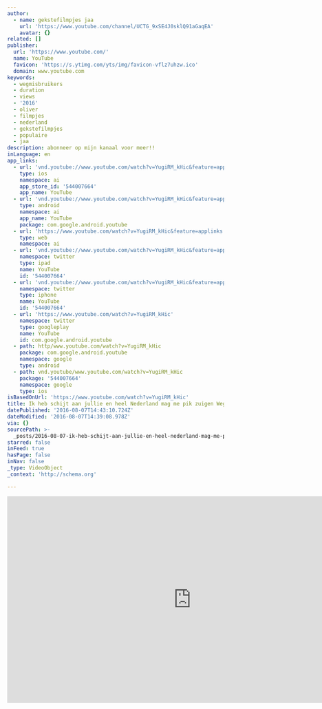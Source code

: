 ```yaml
---
author:
  - name: gekstefilmpjes jaa
    url: 'https://www.youtube.com/channel/UCTG_9xSE4J0sklQ91aGaqEA'
    avatar: {}
related: []
publisher:
  url: 'https://www.youtube.com/'
  name: YouTube
  favicon: 'https://s.ytimg.com/yts/img/favicon-vflz7uhzw.ico'
  domain: www.youtube.com
keywords:
  - wegmisbruikers
  - duration
  - views
  - '2016'
  - oliver
  - filmpjes
  - nederland
  - gekstefilmpjes
  - populaire
  - jaa
description: abonneer op mijn kanaal voor meer!!
inLanguage: en
app_links:
  - url: 'vnd.youtube://www.youtube.com/watch?v=YugiRM_kHic&feature=applinks'
    type: ios
    namespace: ai
    app_store_id: '544007664'
    app_name: YouTube
  - url: 'vnd.youtube://www.youtube.com/watch?v=YugiRM_kHic&feature=applinks'
    type: android
    namespace: ai
    app_name: YouTube
    package: com.google.android.youtube
  - url: 'https://www.youtube.com/watch?v=YugiRM_kHic&feature=applinks'
    type: web
    namespace: ai
  - url: 'vnd.youtube://www.youtube.com/watch?v=YugiRM_kHic&feature=applinks'
    namespace: twitter
    type: ipad
    name: YouTube
    id: '544007664'
  - url: 'vnd.youtube://www.youtube.com/watch?v=YugiRM_kHic&feature=applinks'
    namespace: twitter
    type: iphone
    name: YouTube
    id: '544007664'
  - url: 'https://www.youtube.com/watch?v=YugiRM_kHic'
    namespace: twitter
    type: googleplay
    name: YouTube
    id: com.google.android.youtube
  - path: http/www.youtube.com/watch?v=YugiRM_kHic
    package: com.google.android.youtube
    namespace: google
    type: android
  - path: vnd.youtube/www.youtube.com/watch?v=YugiRM_kHic
    package: '544007664'
    namespace: google
    type: ios
isBasedOnUrl: 'https://www.youtube.com/watch?v=YugiRM_kHic'
title: Ik heb schijt aan jullie en heel Nederland mag me pik zuigen Wegmisbruikers
datePublished: '2016-08-07T14:43:10.724Z'
dateModified: '2016-08-07T14:39:08.978Z'
via: {}
sourcePath: >-
  _posts/2016-08-07-ik-heb-schijt-aan-jullie-en-heel-nederland-mag-me-pik-zuigen.md
starred: false
inFeed: true
hasPage: false
inNav: false
_type: VideoObject
_context: 'http://schema.org'

---
```

<iframe src="https://cdn.embedly.com/widgets/media.html?src=https%3A%2F%2Fwww.youtube.com%2Fembed%2FYugiRM_kHic%3Ffeature%3Doembed&amp;url=http%3A%2F%2Fwww.youtube.com%2Fwatch%3Fv%3DYugiRM_kHic&amp;image=https%3A%2F%2Fi.ytimg.com%2Fvi%2FYugiRM_kHic%2Fhqdefault.jpg&amp;key=b7d04c9b404c499eba89ee7072e1c4f7&amp;type=text%2Fhtml&amp;schema=youtube" width="854" height="480" scrolling="no" frameborder="0" allowfullscreen="" style=""></iframe>